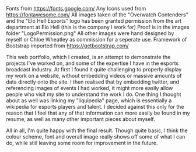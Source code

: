 Fonts from https://fonts.google.com/
Any Icons used from https://fontawesome.com/
All images taken of the "Overwatch Contenders" and the "Elo Hell Esports" logo has been granted permission from the art department at Elo Hell (this is the company I work for) Proof is in the images folder "LogoPermission.png"
All other images were hand designed by myself or Chloe Wheatley as commission for a seperate use.
Framework of Bootstrap imported from https://getbootstrap.com/

This web portfolio, which I created, is an attempt to demonstrate the projects I've worked on, and some of the expertise I have in the esports broadcast industry. At first I found it quite challenging to properly display my work on a website, without embedding videos or massive amounts of data directly onto the site. I then realised that by embedding twitter, and referencing images of events I had worked, it might more easily allow people who visit my site to understand the work I do. One thing I thought about as well was linking my "liquipedia" page, which is essentially a wikipedia for esports players and talent. I decided against this only for the reason that I feel that any of that information can more easily be found in my resume, as well as many other important pieces about myself.

All in all, I'm quite happy with the final result. Though quite basic, I think the colour scheme, font and overall image really shows off some of what I can do, while still leaving some room for improvement in the future.